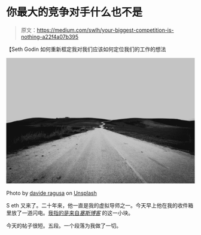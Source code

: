 # 你最大的竞争对手什么也不是

> 原文：<https://medium.com/swlh/your-biggest-competition-is-nothing-a22f4a07b395>

【Seth Godin 如何重新框定我对我们应该如何定位我们的工作的想法

![](img/62c768eeceb04a8bb873d9fd591f18a3.png)

Photo by [davide ragusa](https://unsplash.com/@davideragusa?utm_source=medium&utm_medium=referral) on [Unsplash](https://unsplash.com?utm_source=medium&utm_medium=referral)

S eth 又来了。二十年来，他一直是我的虚拟导师之一。今天早上他在我的收件箱里放了一道闪电。[我指的是来自*塞斯博客*](https://seths.blog/2019/07/next-to-the-competition/) 的这一小块。

今天的帖子很短。五段。一个段落为我做了一切。
